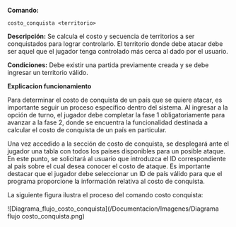**Comando:** 

    costo_conquista <territorio>

**Descripción:** Se calcula el costo y secuencia de territorios a ser conquistados para lograr controlarlo. El territorio donde debe atacar debe ser aquel que el jugador tenga controlado más cerca al dado por el usuario.

**Condiciones:** Debe existir una partida previamente creada y se debe ingresar un territorio válido.

**Explicacion funcionamiento**

Para determinar el costo de conquista de un país que se quiere atacar, es importante seguir un proceso específico dentro del sistema. Al ingresar a la opción de turno, el jugador debe completar la fase 1 obligatoriamente para avanzar a la fase 2, donde se encuentra la funcionalidad destinada a calcular el costo de conquista de un país en particular. 

Una vez accedido a la sección de costo de conquista, se desplegará ante el jugador una tabla con todos los países disponibles para un posible ataque. En este punto, se solicitará al usuario que introduzca el ID correspondiente al país sobre el cual desea conocer el costo de ataque. Es importante destacar que el jugador debe seleccionar un ID de país válido para que el programa proporcione la información relativa al costo de conquista.

La siguiente figura ilustra el proceso del comando costo conquista:

![Diagrama_flujo_costo_conquista](/Documentacion/Imagenes/Diagrama flujo costo_conquista.png)




